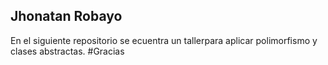 ## Jhonatan Robayo
En el siguiente repositorio se ecuentra un tallerpara aplicar polimorfismo y clases abstractas.
#Gracias
